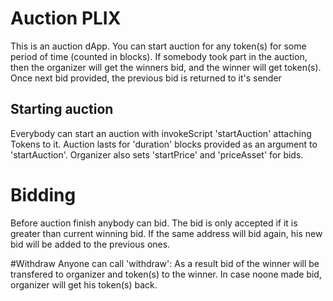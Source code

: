 # Auction PLIX

This is an auction dApp.
You can start auction for any token(s) for some period of time (counted in blocks).
If somebody took part in the auction, then the organizer will get the winners bid, and the winner will get token(s).
Once next bid provided, the previous bid is returned to it's sender

## Starting auction
Everybody can start an auction with invokeScript 'startAuction' attaching Tokens to it.
Auction lasts for 'duration' blocks provided as an argument to 'startAuction'.
Organizer also sets 'startPrice' and 'priceAsset' for bids.

# Bidding
Before auction finish anybody can bid. The bid is only accepted if it is greater than current winning bid.
If the same address will bid again, his new bid will be added to the previous ones.

#Withdraw
Anyone can call 'withdraw':
As a result bid of the winner will be transfered to organizer and token(s) to the winner.
In case noone made bid, organizer will get his token(s) back.

